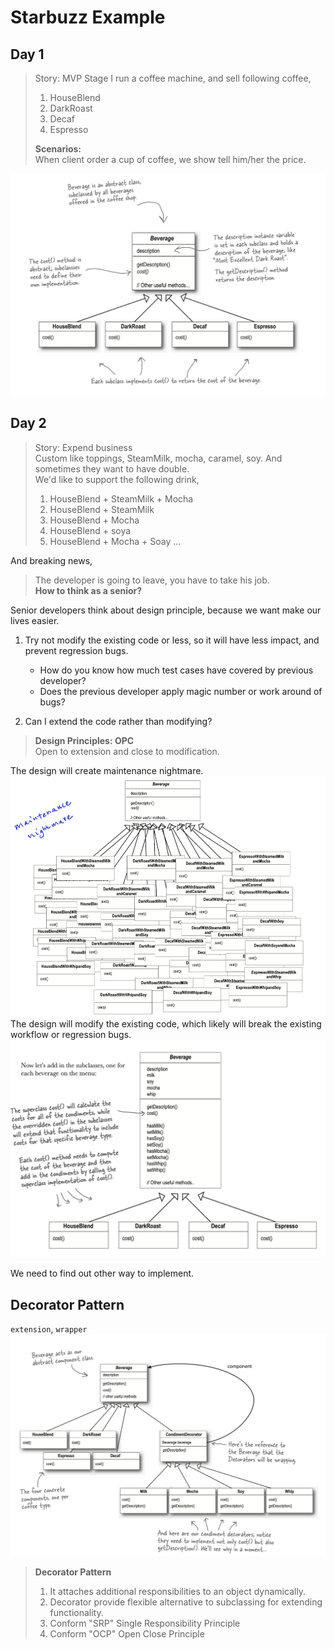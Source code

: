 # Starbuzz Example

## Day 1
> Story:  MVP Stage
> I run a coffee machine, and sell following coffee,
> 1. HouseBlend
> 2. DarkRoast
> 3. Decaf
> 4. Espresso
> 
> __Scenarios:__   
> When client order a cup of coffee, we show tell him/her the price. 

<img src="./images/1.png" width="600">

## Day 2
> Story:  Expend business     
> Custom like toppings, SteamMilk, mocha, caramel, soy. And sometimes they want to have double.      
> We'd like to support the following drink,      
> 1. HouseBlend + SteamMilk + Mocha 
> 2. HouseBlend + SteamMilk
> 3. HouseBlend + Mocha
> 4. HouseBlend + soya
> 5. HouseBlend + Mocha + Soay
> ...

And breaking news,

> The developer is going to leave, you have to take his job.     
> __How to think as a senior?__

Senior developers think about design principle, because we want make our lives easier.      
1. Try not modify the existing code or less, so it will have less impact, and prevent regression bugs. 
   * How do you know how much test cases have covered by previous developer? 
   * Does the previous developer apply magic number or work around of bugs? 

2. Can I extend the code rather than modifying? 

>__Design Principles: OPC__     
> Open to extension and close to modification.

The design will create maintenance nightmare.      
<img src="./images/2.png" width="600">       
The design will modify the existing code, which likely will break the existing workflow or regression bugs.       
<img src="./images/3.png" width="600">

We need to find out other way to implement. 


## Decorator Pattern
`extension`, `wrapper`     
<img src="./images/4.png" width="600">

> __Decorator Pattern__
> 1. It attaches additional responsibilities to an object dynamically.
> 2. Decorator provide flexible alternative to subclassing for extending functionality. 
> 3. Conform "SRP" Single Responsibility  Principle
> 4. Conform "OCP" Open Close Principle





